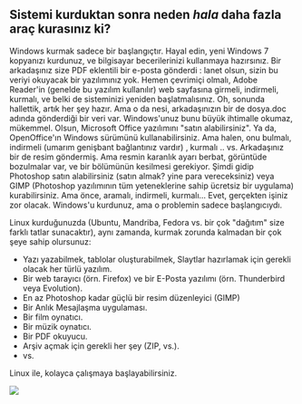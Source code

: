 

<div id="corps">


<h2>Sistemi kurduktan sonra neden <i>hala</i> daha fazla araç kurasınız ki?</h2>

Windows kurmak sadece bir başlangıçtır. Hayal edin, yeni Windows 7 
kopyanızı kurdunuz, ve bilgisayar becerilerinizi kullanmaya hazırsınız. 
Bir arkadaşınız size PDF eklentili bir e-posta gönderdi : lanet olsun, 
sizin bu veriyi okuyacak bir yazılımınız yok. Hemen çevrimiçi olmalı, 
Adobe Reader'in (genelde bu yazılım kullanılır) web sayfasına girmeli, 
indirmeli, kurmalı, ve belki de sisteminizi yeniden başlatmalısınız. Oh, 
sonunda hallettik, artık her şey hazır. Ama o da nesi, arkadaşınızın bir 
de dosya.doc adında gönderdiği bir veri var. Windows'unuz bunu büyük 
ihtimalle okumaz, mükemmel. Olsun, Microsoft Office yazılımını "satın 
alabilirsiniz". Ya da, OpenOffice'ın Windows sürümünü kullanabilirsiniz. 
Ama halen, onu bulmalı, indirmeli (umarım genişbant bağlantınız vardır) , 
kurmalı .. vs. Arkadaşınız bir de resim göndermiş. Ama resmin karanlık 
ayarı berbat, görüntüde bozulmalar var, ve bir bölümünün kesilmesi 
gerekiyor. Şimdi gidip Photoshop satın alabilirsiniz (satın almak? yine 
para vereceksiniz) veya GIMP (Photoshop yazılımının tüm yeteneklerine 
sahip ücretsiz bir uygulama) kurabilirsiniz. Ama önce, aramalı, 
indirmeli, kurmalı... Evet, gerçekten işiniz zor olacak. Windows'u 
kurdunuz, ama o problemin sadece başlangıcıydı.

Linux kurduğunuzda (Ubuntu,  Mandriba, Fedora vs. bir çok "dağıtım" size farklı tatlar sunacaktır), aynı zamanda, kurmak zorunda kalmadan bir çok şeye sahip olursunuz:

<ul>
<li>Yazı yazabilmek, tablolar oluşturabilmek, Slaytlar hazırlamak için gerekli olacak her türlü yazılım.</li>
<li>Bir web tarayıcı (örn. Firefox) ve bir E-Posta yazılımı (örn. Thunderbird veya Evolution).</li>
<li>En az Photoshop kadar güçlü bir resim düzenleyici (GIMP)</li>
<li>Bir Anlık Mesajlaşma uygulaması.</li>
<li>Bir film oynatıcı.</li>
<li>Bir müzik oynatıcı.</li>
<li>Bir PDF okuyucu.</li>
<li>Arşiv açmak için gerekli her şey (ZIP, vs.).</li>
<li>vs.</li>
</ul>

Linux ile, kolayca çalışmaya başlayabilirsiniz. 

<img src="Images/app_menu.png" />

</div>


